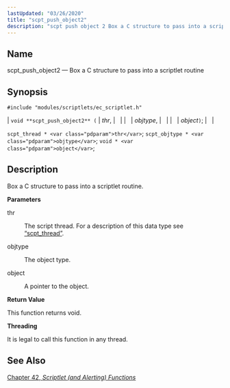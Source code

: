 ```yaml
---
lastUpdated: "03/26/2020"
title: "scpt_push_object2"
description: "scpt push object 2 Box a C structure to pass into a scriptlet routine void scpt push object 2 thr objtype object scpt thread thr scpt objtype objtype void object Box a C structure to pass into a scriptlet routine thr The script thread For a description of this data..."
---
```


<a name="apis.scpt_push_object2"></a> 
## Name

scpt_push_object2 — Box a C structure to pass into a scriptlet routine

## Synopsis

`#include "modules/scriptlets/ec_scriptlet.h"`

| `void **scpt_push_object2** (` | <var class="pdparam">thr</var>, |   |
|   | <var class="pdparam">objtype</var>, |   |
|   | <var class="pdparam">object</var>`)`; |   |

`scpt_thread * <var class="pdparam">thr</var>`;
`scpt_objtype * <var class="pdparam">objtype</var>`;
`void * <var class="pdparam">object</var>`;<a name="idp59278544"></a> 
## Description

Box a C structure to pass into a scriptlet routine.

**<a name="idp59280256"></a> Parameters**

<dl class="variablelist">

<dt>thr</dt>

<dd>

The script thread. For a description of this data type see [“scpt_thread”](/momentum/3/3-api/structs-scpt-thread).

</dd>

<dt>objtype</dt>

<dd>

The object type.

</dd>

<dt>object</dt>

<dd>

A pointer to the object.

</dd>

</dl>

**<a name="idp59287248"></a> Return Value**

This function returns void.

**<a name="idp59288160"></a> Threading**

It is legal to call this function in any thread.

<a name="idp59289712"></a> 
## See Also

[Chapter 42, *Scriptlet (and Alerting) Functions*](script "Chapter 42. Scriptlet (and Alerting) Functions")